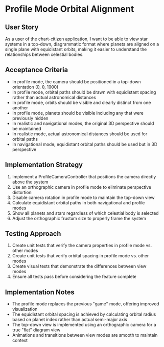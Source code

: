 # Profile Mode Orbital Alignment

## User Story
As a user of the chart-citizen application, I want to be able to view star systems in a top-down, diagrammatic format where planets are aligned on a single plane with equidistant orbits, making it easier to understand the relationships between celestial bodies.

## Acceptance Criteria
- In profile mode, the camera should be positioned in a top-down orientation (0, 0, 1000)
- In profile mode, orbital paths should be drawn with equidistant spacing rather than actual astronomical distances
- In profile mode, orbits should be visible and clearly distinct from one another
- In profile mode, planets should be visible including any that were previously hidden
- In realistic and navigational modes, the original 3D perspective should be maintained
- In realistic mode, actual astronomical distances should be used for orbital paths
- In navigational mode, equidistant orbital paths should be used but in 3D perspective

## Implementation Strategy
1. Implement a ProfileCameraController that positions the camera directly above the system
2. Use an orthographic camera in profile mode to eliminate perspective distortion
3. Disable camera rotation in profile mode to maintain the top-down view
4. Calculate equidistant orbital paths in both navigational and profile modes
5. Show all planets and stars regardless of which celestial body is selected
6. Adjust the orthographic frustum size to properly frame the system

## Testing Approach
1. Create unit tests that verify the camera properties in profile mode vs. other modes
2. Create unit tests that verify orbital spacing in profile mode vs. other modes
3. Create visual tests that demonstrate the differences between view modes
4. Ensure all tests pass before considering the feature complete

## Implementation Notes
- The profile mode replaces the previous "game" mode, offering improved visualization
- The equidistant orbital spacing is achieved by calculating orbital radius based on planet index rather than actual semi-major axis
- The top-down view is implemented using an orthographic camera for a true "flat" diagram view
- Animations and transitions between view modes are smooth to maintain context 